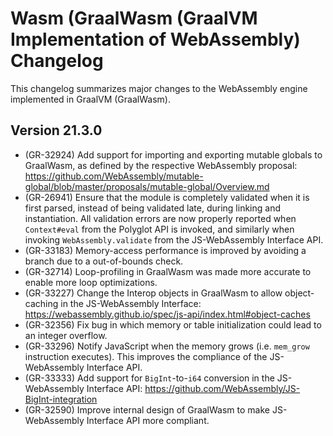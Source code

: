 # Wasm (GraalWasm (GraalVM Implementation of WebAssembly) Changelog

This changelog summarizes major changes to the WebAssembly engine implemented in GraalVM (GraalWasm).

## Version 21.3.0

* (GR-32924) Add support for importing and exporting mutable globals to GraalWasm,
  as defined by the respective WebAssembly proposal:
  https://github.com/WebAssembly/mutable-global/blob/master/proposals/mutable-global/Overview.md
* (GR-26941) Ensure that the module is completely validated when it is first parsed,
  instead of being validated late, during linking and instantiation. 
  All validation errors are now properly reported when `Context#eval` from the Polyglot API is invoked,
  and similarly when invoking `WebAssembly.validate` from the JS-WebAssembly Interface API.
* (GR-33183) Memory-access performance is improved by avoiding a branch due to a out-of-bounds check.
* (GR-32714) Loop-profiling in GraalWasm was made more accurate to enable more loop optimizations.
* (GR-33227) Change the Interop objects in GraalWasm to allow object-caching in the
  JS-WebAssembly Interface: https://webassembly.github.io/spec/js-api/index.html#object-caches
* (GR-32356) Fix bug in which memory or table initialization could lead to an integer overflow.
* (GR-33296) Notify JavaScript when the memory grows (i.e. `mem_grow` instruction executes).
  This improves the compliance of the JS-WebAssembly Interface API.
* (GR-33333) Add support for `BigInt`-to-`i64` conversion in the JS-WebAssembly Interface API:
  https://github.com/WebAssembly/JS-BigInt-integration
* (GR-32590) Improve internal design of GraalWasm to make JS-WebAssembly Interface API
  more compliant.


